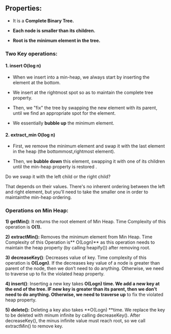 ## **Properties:** ##

- It is a **Complete Binary Tree.**  

- **Each node is smaller than its children.**
- **Root is the minimum element in the tree.** 

### Two Key operations: ###

#### 1. insert O(log n) ####

- When we insert into a min-heap, we always start by inserting the element at the bottom.  

- We insert at the rightmost spot so as to maintain the complete tree property.  

- Then, we "fix" the tree by swapping the new element with its parent, until we find an appropriate spot for the element.   

- We essentially **bubble up** the minimum element.

#### 2. extract_min O(log n) ####

- First, we remove the minimum element and swap it with the last element in the heap (the bottommost,rightmost element).   

- Then, we **bubble down** this element, swapping it with one of its children until the min-heap property is restored . 

Do we swap it with the left child or the right child? 

That depends on their values. There's no inherent ordering between the left and right element, but you'll need to take the smaller one in order to maintainthe min-heap ordering.  



### Operations on Min Heap: ###

**1)** **getMin()**: It returns the root element of Min Heap. Time Complexity of this operation is **O(1).**

**2)** **extractMin():** Removes the minimum element from Min Heap. Time Complexity of this Operation is** O(Logn)** as this operation needs to maintain the heap property (by calling heapify()) after removing root.

**3)** **decreaseKey()**: Decreases value of key. Time complexity of this operation is **O(Logn)**. If the decreases key value of a node is greater than parent of the node, then we don’t need to do anything. Otherwise, we need to traverse up to fix the violated heap property.

**4) insert()**: Inserting a new key takes **O(Logn) **time. We add a new key at the end of the tree. IF new key is greater than its parent, then we don’t need to do anything. Otherwise, we need to** traverse up** to fix the violated heap property.

**5)** **delete():** Deleting a key also takes **O(Logn) **time. We replace the key to be deleted with minum infinite by calling decreaseKey(). After decreaseKey(), the minus infinite value must reach root, so we call extractMin() to remove key.
